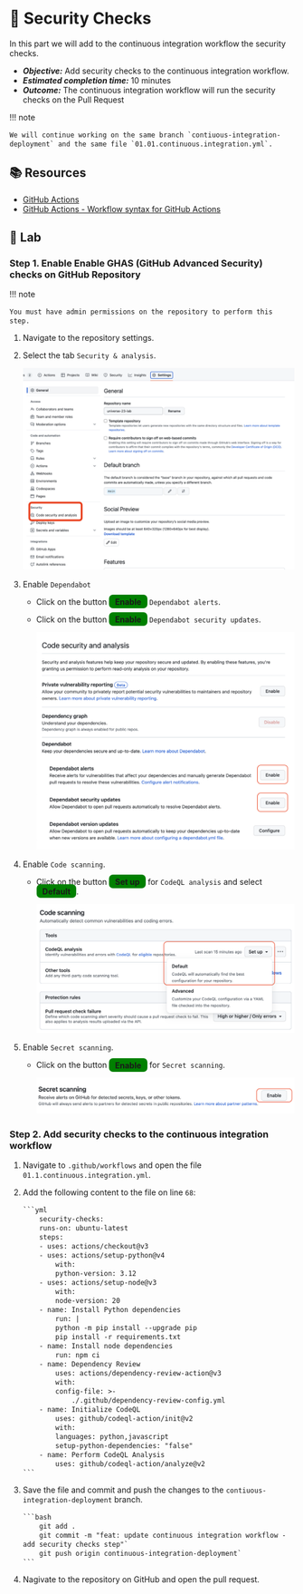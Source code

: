 # :test_tube: Security Checks

In this part we will add to the continuous integration workflow the security checks.

- _**Objective:**_ Add security checks to the continuous integration workflow.
- _**Estimated completion time:**_ 10 minutes
- _**Outcome:**_ The continuous integration workflow will run the security checks on the Pull Request

!!! note

    We will continue working on the same branch `contiuous-integration-deployment` and the same file `01.01.continuous.integration.yml`.

## :books: Resources

- [GitHub Actions](https://docs.github.com/en/actions)
- [GitHub Actions - Workflow syntax for GitHub Actions](https://docs.github.com/en/actions/reference/workflow-syntax-for-github-actions)

## :pencil: Lab

### Step 1. Enable Enable GHAS (GitHub Advanced Security) checks on GitHub Repository

!!! note

    You must have admin permissions on the repository to perform this step.

1. Navigate to the repository settings.
2. Select the tab `Security & analysis`.

      ![GHAS](../../assets/img/compliance-1.png)

3. Enable `Dependabot`

   - Click on the button <span style="background-color: green; font-weight: bold; padding: 0.25em 0.75em; border-radius: 0.5em">Enable</span> `Dependabot alerts`.
   - Click on the button <span style="background-color: green; font-weight: bold; padding: 0.25em 0.75em; border-radius: 0.5em">Enable</span> `Dependabot security updates`.

       ![GHAS](../../assets/img/compliance-2.png)

4. Enable `Code scanning`.

   - Click on the button <span style="background-color: green; font-weight: bold; padding: 0.25em 0.75em; border-radius: 0.5em">Set up</span> for `CodeQL analysis` and select <span style="background-color: green; font-weight: bold; padding: 0.25em 0.75em; border-radius: 0.5em">Default</span>.

      ![GHAS](../../assets/img/complianc-3_.png)

5. Enable `Secret scanning`.

   - Click on the button <span style="background-color: green; font-weight: bold; padding: 0.25em 0.75em; border-radius: 0.5em">Enable</span> for `Secret scanning`.

     ![GHAS](../../assets/img/complaince-4.png)

### Step 2. Add security checks to the continuous integration workflow

1. Navigate to `.github/workflows` and open the file `01.1.continuous.integration.yml`.
2. Add the following content to the file on line `68`:

       ```yml
           security-checks:
           runs-on: ubuntu-latest
           steps:
           - uses: actions/checkout@v3
           - uses: actions/setup-python@v4
               with:
               python-version: 3.12
           - uses: actions/setup-node@v3
               with:
               node-version: 20
           - name: Install Python dependencies
               run: |
               python -m pip install --upgrade pip
               pip install -r requirements.txt
           - name: Install node dependencies
               run: npm ci
           - name: Dependency Review
               uses: actions/dependency-review-action@v3
               with:
               config-file: >-
                   ./.github/dependency-review-config.yml
           - name: Initialize CodeQL
               uses: github/codeql-action/init@v2
               with:
               languages: python,javascript
               setup-python-dependencies: "false"
           - name: Perform CodeQL Analysis
               uses: github/codeql-action/analyze@v2
       ```

3. Save the file and commit and push the changes to the `contiuous-integration-deployment` branch.

       ```bash
           git add .
           git commit -m "feat: update continuous integration workflow - add security checks step"`
           git push origin continuous-integration-deployment`
       ```

4. Nagivate to the repository on GitHub and open the pull request.
